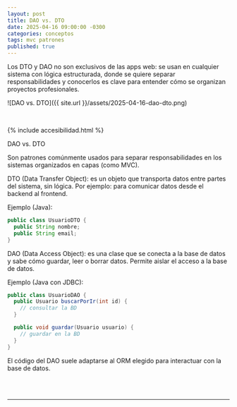 ```yaml
---
layout: post
title: DAO vs. DTO
date: 2025-04-16 09:00:00 -0300
categories: conceptos
tags: mvc patrones
published: true
---
```


Los DTO y DAO no son exclusivos de las apps web: se usan en cualquier sistema con lógica estructurada, donde se quiere separar responsabilidades y conocerlos es clave para entender cómo se organizan proyectos profesionales.


![DAO vs. DTO]({{ site.url }}/assets/2025-04-16-dao-dto.png)


&nbsp;

{% include accesibilidad.html %}

DAO vs. DTO

Son patrones comúnmente usados para separar responsabilidades en los sistemas organizados en capas (como MVC).

DTO (Data Transfer Object): es un objeto que transporta datos entre partes del sistema, sin lógica. Por ejemplo: para comunicar datos desde el backend al frontend.

Ejemplo (Java):

```java
public class UsuarioDTO {
  public String nombre;
  public String email;
}

```

DAO (Data Access Object): es una clase que se conecta a la base de datos y sabe cómo guardar, leer o borrar datos. Permite aislar el acceso a la base de datos.

Ejemplo (Java con JDBC):

```java
public class UsuarioDAO {
  public Usuario buscarPorIr(int id) {
    // consultar la BD
  }

  public void guardar(Usuario usuario) {
    // guardar en la BD
  }
}
```

El código del DAO suele adaptarse al ORM elegido para interactuar con la base de datos.

</div></details>
<br />&nbsp;
<hr />
